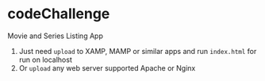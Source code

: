 # codeChallenge
Movie and Series Listing App
1. Just need <code>upload</code> to XAMP, MAMP or similar apps and run <code>index.html</code> for run on localhost
2. Or <code>upload</code> any web server supported Apache or Nginx
